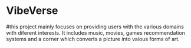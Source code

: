 # VibeVerse
#this project mainly focuses on providing users with the various domains with diferent interests. It includes music, movies, games recommendation systems and a corner which converts a picture into vaious forms of art.
